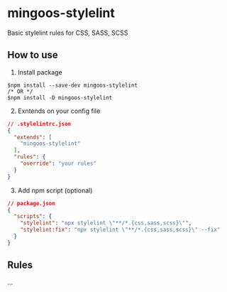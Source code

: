 # mingoos-stylelint

Basic stylelint rules for CSS, SASS, SCSS

## How to use

1. Install package

```Shell
$npm install --save-dev mingoos-stylelint
/* OR */
$npm install -D mingoos-stylelint
```

2. Exntends on your config file

```JSON
// .stylelintrc.json
{
  "extends": [
    "mingoos-stylelint"
  ],
  "rules": {
    "override": "your rules"
  }
}
```

3. Add npm script (optional)

```JSON
// package.json
{
  "scripts": {
    "stylelint": "npx stylelint \"**/*.{css,sass,scss}\"",
    "stylelint:fix": "npx stylelint \"**/*.{css,sass,scss}\" --fix"
  }
}
```

## Rules

...
